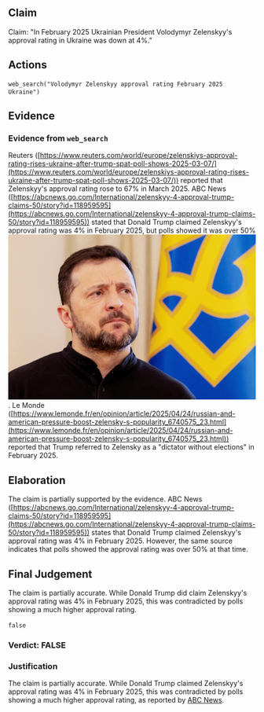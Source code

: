 ## Claim
Claim: "In February 2025 Ukrainian President Volodymyr Zelenskyy's approval rating in Ukraine was down at 4%."

## Actions
```
web_search("Volodymyr Zelenskyy approval rating February 2025 Ukraine")
```

## Evidence
### Evidence from `web_search`
Reuters ([https://www.reuters.com/world/europe/zelenskiys-approval-rating-rises-ukraine-after-trump-spat-poll-shows-2025-03-07/](https://www.reuters.com/world/europe/zelenskiys-approval-rating-rises-ukraine-after-trump-spat-poll-shows-2025-03-07/)) reported that Zelenskyy's approval rating rose to 67% in March 2025. ABC News ([https://abcnews.go.com/International/zelenskyy-4-approval-trump-claims-50/story?id=118959595](https://abcnews.go.com/International/zelenskyy-4-approval-trump-claims-50/story?id=118959595)) stated that Donald Trump claimed Zelenskyy's approval rating was 4% in February 2025, but polls showed it was over 50% ![image 360](media/2025-08-06_17-37-1754501827-201285.jpg). Le Monde ([https://www.lemonde.fr/en/opinion/article/2025/04/24/russian-and-american-pressure-boost-zelensky-s-popularity_6740575_23.html](https://www.lemonde.fr/en/opinion/article/2025/04/24/russian-and-american-pressure-boost-zelensky-s-popularity_6740575_23.html)) reported that Trump referred to Zelensky as a "dictator without elections" in February 2025.


## Elaboration
The claim is partially supported by the evidence. ABC News ([https://abcnews.go.com/International/zelenskyy-4-approval-trump-claims-50/story?id=118959595](https://abcnews.go.com/International/zelenskyy-4-approval-trump-claims-50/story?id=118959595)) states that Donald Trump claimed Zelenskyy's approval rating was 4% in February 2025. However, the same source indicates that polls showed the approval rating was over 50% at that time.


## Final Judgement
The claim is partially accurate. While Donald Trump did claim Zelenskyy's approval rating was 4% in February 2025, this was contradicted by polls showing a much higher approval rating.

`false`

### Verdict: FALSE

### Justification
The claim is partially accurate. While Donald Trump claimed Zelenskyy's approval rating was 4% in February 2025, this was contradicted by polls showing a much higher approval rating, as reported by [ABC News](https://abcnews.go.com/International/zelenskyy-4-approval-trump-claims-50/story?id=118959595).
